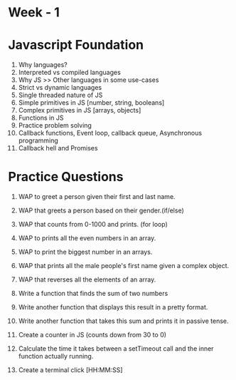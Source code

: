 # Week - 1

# Javascript Foundation

1. Why languages?
2. Interpreted vs compiled languages
3. Why JS >> Other languages in some use-cases
4. Strict vs dynamic languages
5. Single threaded nature of JS
6. Simple primitives in JS [number, string, booleans]
7. Complex primitives in JS [arrays, objects]
8. Functions in JS
9. Practice problem solving
10. Callback functions, Event loop, callback queue, Asynchronous programming
11. Callback hell and Promises

# Practice Questions

1. WAP to greet a person given their first and last name.
2. WAP that greets a person based on their gender.(if/else)
3. WAP that counts from 0-1000 and prints. (for loop)

1. WAP to prints all the even numbers in an array.
2. WAP to print the biggest number in an arrays.
3. WAP that prints all the male people's first name given a complex object.
4. WAP that reverses all the elements of an array.


1. Write a function that finds the sum of two numbers
2. Write another function that displays this result in a pretty format.
3. Write another function that takes this sum and prints it in passive tense.

1. Create a counter in JS (counts down from 30 to 0)
2. Calculate the time it takes between a setTimeout call and the inner function actually running.
3. Create a terminal click [HH:MM:SS]